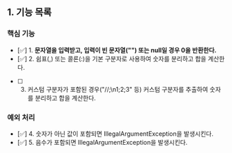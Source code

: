 ## 1. 기능 목록

### 핵심 기능
- [✅] 1. **문자열을 입력받고, 입력이 빈 문자열("") 또는 null일 경우 0을 반환한다.**
- [✅] 2. 쉼표(,) 또는 콜론(:)을 기본 구분자로 사용하여 숫자를 분리하고 합을 계산한다.
- [ ] 3. 커스텀 구분자가 포함된 경우("//;\n1;2;3" 등) 커스텀 구분자를 추출하여 숫자를 분리하고 합을 계산한다.

### 예외 처리
- [✅] 4. 숫자가 아닌 값이 포함되면 IllegalArgumentException을 발생시킨다.
- [✅] 5. 음수가 포함되면 IllegalArgumentException을 발생시킨다.